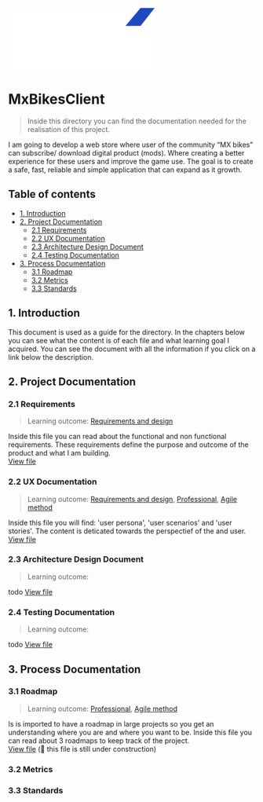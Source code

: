 ![MxBikesClient_Logo](../utils/MxBikesClient_Logo.png)
# MxBikesClient
> Inside this directory you can find the documentation needed for the realisation of this project.

I am going to develop a web store where user of the community “MX bikes” can subscribe/ download digital product (mods). Where creating a better experience for these users and improve the game use. The goal is to create a safe, fast, reliable and simple application that can expand as it growth.


## Table of contents
- [1. Introduction](#1-introduction)
- [2. Project Documentation](#2-Project-Documentation)
  - [2.1 Requirements](#21-Requirements)
  - [2.2 UX Documentation](#22-UX-Documentation)
  - [2.3 Architecture Design Document](#23-Architecture-Design-Document)
  - [2.4 Testing Documentation](#24-Testing-Documentation)
- [3. Process Documentation](#3-Process-Documentation)
  - [3.1 Roadmap](#31-Roadmap)
  - [3.2 Metrics](#32-Metrics)
  - [3.3 Standards](#33-Standards)

##  1. Introduction
This document is used as a guide for the directory. In the chapters below you can see what the content is of each file and what learning goal I acquired. You can see the document with all the information if you click on a link below the description.


## 2. Project Documentation


### 2.1 Requirements 
> Learning outcome: [Requirements and design](/learningOutcomes.md#6-Requirements-and-design)

Inside this file you can read about the functional and non functional requirements. These requirements define the purpose and outcome of the product and what I am building.    
[View file](./requirements.md)

### 2.2 UX Documentation
> Learning outcome: [Requirements and design](/learningOutcomes.md#6-Requirements-and-design), [Professional](/learningOutcomes.md#8-Professional), [Agile method](/learningOutcomes.md#3-Agile-method)

Inside this file you will find: 'user persona', 'user scenarios' and 'user stories'. The content is deticated towards the perspectief of the and user.     
[View file](./uxDocumentation.md)


### 2.3 Architecture Design Document
> Learning outcome: 

todo
[View file](./architectureDesignDocument.md)

### 2.4 Testing Documentation
> Learning outcome: 

todo
[View file](./testingDocumentation.md)








## 3. Process Documentation

### 3.1 Roadmap
> Learning outcome: [Professional](/learningOutcomes.md#8-Professional), [Agile method](/learningOutcomes.md#3-Agile-method)

Is is imported to have a roadmap in large projects so you get an understanding where you are and where you want to be. Inside this file you can read about 3 roadmaps to keep track of the project.   
[View file](./roadmap.md) (🚧 this file is still under construction)

### 3.2 Metrics

### 3.3 Standards
